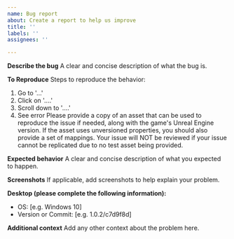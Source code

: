 ```yaml
---
name: Bug report
about: Create a report to help us improve
title: ''
labels: ''
assignees: ''

---
```


**Describe the bug**
A clear and concise description of what the bug is.

**To Reproduce**
Steps to reproduce the behavior:
1. Go to '...'
2. Click on '....'
3. Scroll down to '....'
4. See error
Please provide a copy of an asset that can be used to reproduce the issue if needed, along with the game's Unreal Engine version. If the asset uses unversioned properties, you should also provide a set of mappings. Your issue will NOT be reviewed if your issue cannot be replicated due to no test asset being provided.

**Expected behavior**
A clear and concise description of what you expected to happen.

**Screenshots**
If applicable, add screenshots to help explain your problem.

**Desktop (please complete the following information):**
 - OS: [e.g. Windows 10]
 - Version or Commit: [e.g. 1.0.2/c7d9f8d]

**Additional context**
Add any other context about the problem here.
